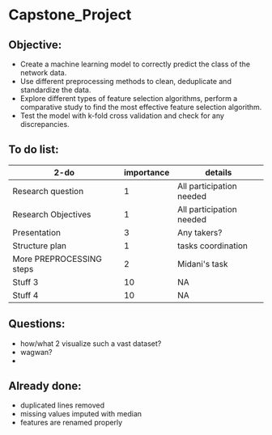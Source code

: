 # Capstone_Project

## Objective:
+ Create a machine learning model to correctly predict the class of the network data.
+ Use different preprocessing methods to clean, deduplicate and standardize the data.
+ Explore different types of feature selection algorithms, perform a comparative study to find the most effective feature selection algorithm.
+ Test the model with k-fold cross validation and check for any discrepancies.


## To do list:
| 2-do | importance | details |
| -------- | -------- | -------- |
| Research question   |  1   | All participation needed   |
| Research Objectives   |  1   | All participation needed   |
| Presentation   |  3   | Any takers?   |
| Structure plan  |  1   | tasks coordination   |
| More PREPROCESSING steps   | 2   | Midani's task   |
| Stuff 3   |  10   |  NA  |
| Stuff 4   |  10  |  NA  |


## Questions:
+ how/what 2 visualize such a vast dataset?
+ wagwan?
+ 


## Already done:
+ duplicated lines removed
+ missing values imputed with median 
+ features are renamed properly

